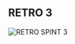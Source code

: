 
## RETRO 3
![RETRO SPINT 3](https://user-images.githubusercontent.com/106203854/183551381-1e746c48-0c1d-48d4-bc46-48c2325c78d7.png)
